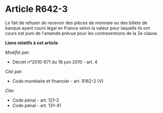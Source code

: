 # Article R642-3

Le fait de refuser de recevoir des pièces de monnaie ou des billets de banque ayant cours légal en France selon la valeur
pour laquelle ils ont cours est puni de l'amende prévue pour les contraventions de la 2e classe.

**Liens relatifs à cet article**

_Modifié par_:

  - Décret n°2010-671 du 18 juin 2010 - art. 4

_Cité par_:

  - Code monétaire et financier - art. R162-2 (V)

_Cite_:

  - Code pénal - art. 121-2
  - Code pénal - art. 131-41
